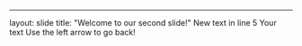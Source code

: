 ---
layout: slide
title: "Welcome to our second slide!"
New text in line 5
Your text
Use the left arrow to go back!
